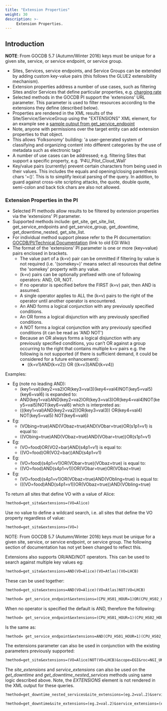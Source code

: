 ```yaml
---
title: "Extension Properties"
weight: 30
description: >-
     Extension Properties.
---
```


## Introduction

**NOTE**: From GOCDB 5.7 (Autumn/Winter 2016) keys must be unique for a given
site, service, or service endpoint, or service group.

- Sites, Services, service endpoints, and Service Groups can be extended by
adding custom key-value pairs (this follows the GLUE2 extensibility mechanism).
- Extension properties address a number of use cases, such as filtering Sites
and/or Services that define particular properties, e.g.
[charging rate](https://rt.egi.eu/rt/Ticket/Display.html?id=3764)
- Selected methods in the GOCDB PI support the 'extensions' URL parameter. This
parameter is used to filter resources according to the extensions they define
(described below).
- Properties are rendered in the XML results of the Site/Service/ServiceGroup
using the "EXTENSIONS" XML element, for an example see a
[sample output from get_service_endpoint](https://wiki.egi.eu/wiki/GOCDB/PI/get_service_endpoint_method)
- Note, anyone with permissions over the target entity can add extension
properties to that object.
- This allows 'Folksonomy' building: 'a user-generated system of classifying and
organizing content into different categories by the use of metadata such as
electronic tags'
- A number of use cases can be addressed; e.g. filtering Sites that support a
specific property, e.g. ‘P4U_Pilot_Cloud_Wall’
- Key/value pairs (currently) prevent certain characters from being used in their
values. This includes the equals and opening/closing parenthesis chars ‘=()’. This
is to simplify lexical parsing of the query. In addition, to guard against
cross-site scripting attacks, the quote, double quote, semi-colon and back tick
chars are also not allowed.

### Extension Properties in the PI

- Selected PI methods allow results to be filtered by extension properties via
the 'extensions' PI parameter.
- Supported methods include: get_site, get_site_list, get_service_endpoints and
get_service_group, get_downtime, get_downtime_nested, get_site_list.
- For individual method support please refer to the PI documentation:
[GOCDB/PI/Technical Documentation](https://wiki.egi.eu/wiki/GOCDB/PI/Technical_Documentation)
(link to old EGI Wiki)
- The format of the 'extensions' PI parameter is one or more (key=value) pairs
enclosed in brackets.
  - The value part of a (k=v) pair can be ommitted if filtering by value is not
required (i.e. '(somekey=)' means select all resources that define the 'somekey'
property with any value.
  - (k=v) pairs can be optionally prefixed with one of following operators: AND,
OR, NOT.
  - If no operator is specified before the FIRST (k=v) pair, then AND is assumed.
  - A single operator applies to ALL the (k=v) pairs to the right of the operator
until another operator is encountered.
  - An AND forms a logical conjunction with any previously specified conditions.
  - An OR forms a logical disjunction with any previously specified conditions.
  - A NOT forms a logical conjunction with any previously specified conditions
(it can be read as 'AND NOT')
  - Because an OR always forms a logical disjunction with any previously
specified conditions, you can’t OR against a group occurring to the right that
contains multiple k=v pairs e.g. the following is not supported (if there is
sufficient demand, it could be considered for a future enhancement):
    - ((k=v1)AND(k=v2)) OR ((k=v3)AND(k=v4))

Examples:

- Eg (note no leading AND):
  - (key1=val)(key2=va2)OR(key3=val3)(key4=val4)NOT(key5=val5)(key6=val6) is
expanded to:
  - AND(key1=val)AND(key2=va2)OR(key3=val3)OR(key4=val4)NOT(key5=val5)NOT(key6=val6)
which is interpreted as:
  - (((key1=val)AND(key2=va2))OR(key3=val3)) OR(key4=val4) NOT(key5=val5) NOT(key6=val6)
- Eg:
  - (VObing=true)AND(VObaz=true)AND(VObar=true)OR(s1p1=v1) is equal to:
  - ((VObing=true)AND(VObaz=true)AND(VObar=true))OR(s1p1=v1)
- Eg:
  - (VO=food)OR(VO2=bar)AND(s4p1=v1) is equal to:
  - ((VO=food)OR(VO2=bar))AND(s4p1=v1)
- Eg:
  - (VO=food)(s4p1=v1)OR(VObar=true)(VObaz=true) is equal to:
  - ((VO=food)AND(s4p1=v1))OR(VObar=true)OR(VObaz=true)
- Eg:
  - (VO=food)(s4p1=v1)OR(VObaz=true)AND(VObling=true) is equal to:
  - (((VO=food)AND(s4p1=v1))OR(VObaz=true))AND(VObling=true)

To return all sites that define VO with a value of Alice:

```markdown
?method=get_site&extensions=(VO=Alice)
```
Use no value to define a wildcard search, i.e. all sites that define the VO
property regardless of value:

```markdown
?method=get_site&extensions=(VO=)
```

NOTE: From GOCDB 5.7 (Autumn/Winter 2016) keys must be unique for a given site,
service, or service endpoint, or service group. The following section of
documentation has not yet been changed to reflect this.

Extensions also supports OR/AND/NOT operators. This can be used to search
against multiple key values eg:

```markdown
?method=get_site&extensions=AND(VO=Alice)(VO=Atlas)(VO=LHCB)
```

These can be used together:

```markdown
?method=get_site&extensions=AND(VO=Alice)(VO=Atlas)NOT(VO=LHCB)
```

```markdown
?method= get_service_endpoint&extensions=(CPU_HS01_HOUR=1)OR(CPU_HS02_HOUR=2)
```

When no operator is specified the default is AND, therefore the following:

```markdown
?method= get_service_endpoint&extensions=(CPU_HS01_HOUR=1)(CPU_HS02_HOUR=2)
```

Is the same as:

```markdown
?method= get_service_endpoint&extensions=AND(CPU_HS01_HOUR=1)(CPU_HS02_HOUR=2)
```

The extensions parameter can also be used in conjunction with the existing
parameters previously supported:

```markdown
?method=get_site&extensions=(VO=Alice)NOT(VO=LHCB)&scope=EGI&roc=NGI_UK
```

The *site_extensions* and *service_extensions* can also be used on the
*get_downtime* and *get_downtime_nested_services* methods using same logic
described above. Note, the *EXTENSIONS* element is not rendered in the XML
output for these queries.

<!-- markdownlint-disable no-inline-html -->
```markdown  
?method=get_downtime_nested_services&site_extensions=(eg.2=val.2)&service_extensions=(eg.2=)
```
<!-- markdownlint-enable no-inline-html -->

```markdown
?method=get_downtime&site_extensions=(eg.2=val.2)&service_extensions=(eg.2=)
```
